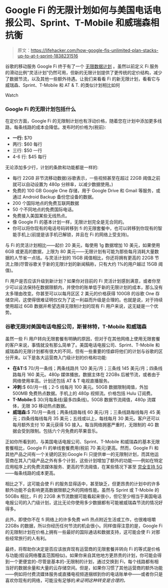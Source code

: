 # Google Fi 的无限计划如何与美国电话电报公司、Sprint、T-Mobile 和威瑞森相抗衡

> 原文：<https://lifehacker.com/how-google-fis-unlimited-plan-stacks-up-to-at-t-sprint-1838231516>

谷歌的移动服务 Google Fi 终于有了一个 [无限数据计划](https://fi.google.com/about/plans/) 。虽然以前定义 Fi 服务的滑动比例“灵活计划”仍然可用，但新的无限计划提供了更传统的定价结构，减少了数据节流，以及其他一些额外待遇。让我们来看看 Fi 的新无限计划，看看它与威瑞森、Sprint、T-Mobile 和 AT & T.
的类似计划相比如何

Watch

### Google Fi 的无限计划包括什么

在定价方面，Google Fi 的无限制计划也有浮动价格，随着您在计划中添加更多线路，每条线路的成本会降低。发布时的价格为(税前):

*   **一行:** $70
*   两行: $60 每行
*   三行: $50 一行
*   4-6 行: $45 每行

无论添加多少行，计划的条款和功能都是一样的:

*   每行 22GB 非节流移动数据(谷歌表示，一些视频甚至在超过 22GB 阈值之前就可以自动设置为 480p 分辨率，以减少数据使用。)
*   免费的 100 GB Google One 存储，用于 Google Drive 和 Gmail 等服务，或通过 Android Backup 备份您设备的数据。
*   200 个国际地点的免费互联网数据
*   50 个不同地点的免费国际电话。
*   免费接入美国某些无线热点。
*   像 Google Fi 的基本计划一样，无限计划完全是无合同的。
*   你可以将你现有的电话号码转移到 fi 的无限套餐中，也可以转移到你现有的智能手机上(前提是该手机已解锁，并且在 Fi 的网络上受支持)。

与 Fi 的灵活计划相比——起价 20 美元，每使用 1g 数据增加 10 美元，如果使用 6GB 或更高的数据，上限为 80 美元——无限计划有可能为那些每月消耗大量数据的人节省一点钱。与灵活计划的 15GB 阈值相比，你还将拥有更高的 22GB 节流上限(尽管谷歌关于新的无限计划的新闻稿称，只有大约 1%的用户越过 15GB 阈值)。

Fi 用户是否应该升级到新计划？如果你对目前的 Fi 灵活计划感到满意，或者你至少可以设法保持在数据限额内，并使你的账单低于新的无限计划的成本，那么没有太多理由改变。你甚至可以以每月区区 2 美元的价格获得 100GB 的谷歌 One 存储空间，这使得很难证明仅仅为了这一利益而升级是合理的。也就是说，对于持续使用超过 6GB 数据并希望选择无限制计划的现有 Fi 用户来说，这无疑是一个优势。

### 谷歌无限对美国电话电报公司，斯普林特，T-Mobile 和威瑞森

虽然一些 Fi 用户转向无限套餐有明确的原因，但对于在其他网络上使用无限套餐的客户来说，事情就没有那么简单了。美国电话电报公司、Sprint、T-Mobile 和威瑞森的无限计划都有很大的不同，但有一些重要的怪癖将他们的计划与谷歌的区分开来。以下是各大运营商入门级计划的价格和功能:

*   **在&T:**$ 70/月一条线；两条线路共 120 美元/月；三条线 145 美元/月；四条线路每月 160 美元。480p 媒体播放。数据主体在 22GBs 后被节流，或者由于网络使用率高。计划还包括 AT & T 电视直播服务。
*   **冲刺:**$ 60/月一线；2-5 线每月 100 美元。50GB 数据限制阈值，外加 500MB 免费热点数据。手机上的 480p 视频流。价格包括 Hulu 订阅费。
*   **T-Mobile:**$ 30/月每条线(最多四条线)。50GB 数据节流阈值，480p 流媒体，无限 3G 移动热点数据。
*   **威瑞森:**$ 70/月一条线；两条线路每线 60 美元/月；三条线路每线每月 45 美元；四条线每线每月 35 美元；五线或以上，每线每月 30 美元。客户还可以每月额外支付 10 美元获得 5G 接入。每当网络拥塞严重时，无限制的 4G 数据会受到限制。包括六个月免费的苹果音乐。

正如你所看到的，与美国电话电报公司、Sprint、T-Mobile 和威瑞森的基本无限套餐相比，Google Fi 的单线套餐费用(税前 70 美元)更高。然而，Google Fi 和其他产品之间有一个关键的区别:Google Fi 只提供单一的无限制计划，而其他运营商在其入门级产品之外有多个计划，这些计划增加了额外的功能——例如在特定应用程序上的免费流媒体服务、更高的节流阈值，在某些情况下甚至 [完全支持 5G](https://lifehacker.com/heres-your-cheat-sheet-for-verizons-new-5g-data-plans-1833278817)——每条线路的成本更高。

相比之下，这可能会使 Fi 的服务显得适中，甚至缺乏，但更昂贵的计划中的许多额外功能不会影响更高数据限额之外的网络性能。虽然与 Sprint 或 T-Mobile 的 50GBs 相比，Fi 的 22GB 未节流数据可能看起来很小，但它至少相当于美国电话电报公司的入门级计划，这比无论你使用多少数据都有可能被威瑞森节流的情况好得多。

此外，即使你不在 fi 网络上的许多免费 wifi 热点附近生活或工作，也很难咀嚼 22GBs 的数据，所以你经历任何节流的机会很小。同样值得注意的是，Google Fi 的无限制计划在价格上拥有一些最好的国际通话和数据支持，这可能会使 Fi 对那些经常旅行的人有利。

最终，将帮助你决定是否应该放弃现有运营商的无限套餐并转向 Fi 的等式是价格与功能(假设网络覆盖范围相似)。如果你来自其他地方更昂贵的计划，你可能会得到一个更便宜的-尽管是基本的-无限制的计划，通过交换到 Fi，每个线路都有相当好的数据余量和大量的云存储空间。但是，如果你习惯了其他运营商的额外功能——例如将付费流媒体服务或直播电视频道捆绑到你的电话账单中——或者你只是喜欢你现有的网络，可能没有足够的*来证明这种转变是合理的。*